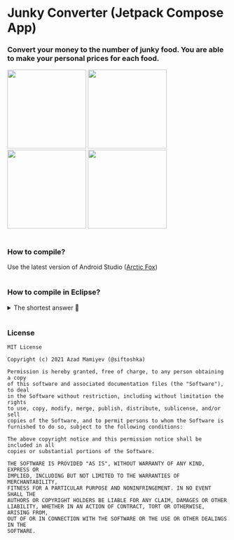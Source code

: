 # Junky Converter (Jetpack Compose App)
  ### Convert your money to the number of junky food. You are able to make your personal prices for each food.
<p>
  <img width="180" src="https://user-images.githubusercontent.com/22058062/139627941-d1077d26-89d0-4b98-85eb-d99c936fc0e1.png">
  <img width="180" src="https://user-images.githubusercontent.com/22058062/139627982-27aebc0e-77a3-414b-8a78-d58b3c0eeba3.png">
  <img width="180" src="https://user-images.githubusercontent.com/22058062/139628284-586148d1-bf01-4239-90f7-d689263b0a40.png">
  <img width="180" src="https://user-images.githubusercontent.com/22058062/139628029-bcdd2507-2524-4a63-8446-0583c638bea0.png">
</p>


#
### How to compile?
Use the latest version of Android Studio (<a href="https://developer.android.com/studio">Arctic Fox</a>)
#
### How to compile in Eclipse?
<details>
<summary>The shortest answer 🚀</summary>
  
![](https://media3.giphy.com/media/5xtDarC0XyqmUhD5eDK/giphy.gif?cid=790b761105c7719681cdce16dd101228b007d25f74bc1c98&rid=giphy.gif)
</details>

#
### License
```
MIT License

Copyright (c) 2021 Azad Mamiyev (@siftoshka)

Permission is hereby granted, free of charge, to any person obtaining a copy
of this software and associated documentation files (the "Software"), to deal
in the Software without restriction, including without limitation the rights
to use, copy, modify, merge, publish, distribute, sublicense, and/or sell
copies of the Software, and to permit persons to whom the Software is
furnished to do so, subject to the following conditions:

The above copyright notice and this permission notice shall be included in all
copies or substantial portions of the Software.

THE SOFTWARE IS PROVIDED "AS IS", WITHOUT WARRANTY OF ANY KIND, EXPRESS OR
IMPLIED, INCLUDING BUT NOT LIMITED TO THE WARRANTIES OF MERCHANTABILITY,
FITNESS FOR A PARTICULAR PURPOSE AND NONINFRINGEMENT. IN NO EVENT SHALL THE
AUTHORS OR COPYRIGHT HOLDERS BE LIABLE FOR ANY CLAIM, DAMAGES OR OTHER
LIABILITY, WHETHER IN AN ACTION OF CONTRACT, TORT OR OTHERWISE, ARISING FROM,
OUT OF OR IN CONNECTION WITH THE SOFTWARE OR THE USE OR OTHER DEALINGS IN THE
SOFTWARE.
```
